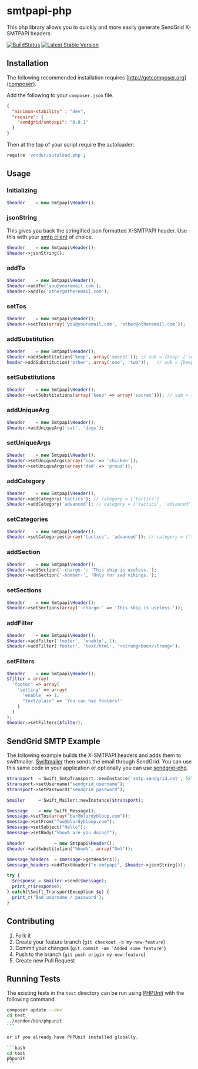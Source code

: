 # smtpapi-php

This php library allows you to quickly and more easily generate SendGrid X-SMTPAPI headers.

[![BuildStatus](https://api.travis-ci.org/sendgrid/smtpapi-php.png?branch=master)](https://travis-ci.org/sendgrid/smtpapi)
[![Latest Stable Version](https://poser.pugx.org/sendgrid/smtpapi/version.png)](https://packagist.org/packages/sendgrid/smtpapi)

## Installation

The following recommended installation requires [http://getcomposer.org](composer).

Add the following to your `composer.json` file.

```json
{  
  "minimum-stability" : "dev",
  "require": {
    "sendgrid/smtpapi": "0.0.1"
  }
}
``` 

Then at the top of your script require the autoloader:                 
 
```bash 
require 'vendor/autoload.php';                                         
``` 

## Usage

### Initializing

```php
$header    = new Smtpapi\Header();
```

### jsonString

This gives you back the stringified json formatted X-SMTPAPI header. Use this with your [smtp client](https://github.com/andris9/simplesmtp) of choice.

```php
$header    = new Smtpapi\Header();
$header->jsonString();
```

### addTo

```php
$header    = new Smtpapi\Header();
$header->addTo('you@youremail.com');
$header->addTo('other@otheremail.com');
```

### setTos

```php
$header    = new Smtpapi\Header();
$header->setTos(array('you@youremail.com', 'other@otheremail.com'));
```

### addSubstitution

```php
$header    = new Smtpapi\Header();
$header->addSubstitution('keep', array('secret')); // sub = {keep: ['secret']}
header->addSubstitution('other', array('one', 'two'));   // sub = {keep: ['secret'], other: ['one', 'two']}
```

### setSubstitutions

```php
$header    = new Smtpapi\Header();
$header->setSubstitutions(array('keep' => array('secret'))); // sub = {keep: ['secret']}
```
### addUniqueArg

```php
$header    = new Smtpapi\Header();
$header->addUniqueArg('cat', 'dogs');
```

### setUniqueArgs

```php
$header    = new Smtpapi\Header();
$header->setUniqueArgs(array('cow' => 'chicken'));
$header->setUniqueArgs(array('dad' => 'proud'));
```

### addCategory

```php
$header    = new Smtpapi\Header();
$header->addCategory('tactics'); // category = ['tactics']
$header->addCategory('advanced'); // category = ['tactics', 'advanced']
```

### setCategories

```php
$header    = new Smtpapi\Header();
$header->setCategories(array('tactics', 'advanced')); // category = ['tactics', 'advanced']
```

### addSection

```php
$header    = new Smtpapi\Header();
$header->addSection('-charge-': 'This ship is useless.');
$header->addSection('-bomber-', 'Only for sad vikings.');
```

### setSections

```php
$header    = new Smtpapi\Header();
$header->setSections(array('-charge-' => 'This ship is useless.'));
```

### addFilter

```php
$header    = new Smtpapi\Header();
$header->addFilter('footer', 'enable', 1);
$header->addFilter('footer', 'text/html', '<strong>boo</strong>');
```

### setFilters

```php
$header    = new Smtpapi\Header();
$filter = array( 
  'footer' => array( 
    'setting' => array( 
      'enable' => 1,
      "text/plain" => 'You can haz footers!'
    )
  )
); 
$header->setFilters($filter);
```

## SendGrid SMTP Example

The following example builds the X-SMTPAPI headers and adds them to swiftmailer. [Swiftmailer](http://swiftmailer.org/) then sends the email through SendGrid. You can use this same code in your application or optionally you can use [sendgrid-php](http://github.com/sendgrid/sendgrid-php).

```php
$transport  = Swift_SmtpTransport::newInstance('smtp.sendgrid.net', 587);
$transport->setUsername("sendgrid_username");
$transport->setPassword("sendgrid_password");

$mailer     = Swift_Mailer::newInstance($transport);

$message    = new Swift_Message();
$message->setTos(array("bar@blurdybloop.com"));
$message->setFrom("foo@blurdybloop.com");
$message->setSubject("Hello");
$message->setBody("%how% are you doing?");

$header           = new Smtpapi\Header();
$header->addSubstitution("%how%", array("Owl"));

$message_headers  = $message->getHeaders();
$message_headers->addTextHeader("x-smtpapi", $header->jsonString());

try {
  $response = $mailer->send($message);
  print_r($response);
} catch(\Swift_TransportException $e) {
  print_r('Bad username / password');
}
```

## Contributing

1. Fork it
2. Create your feature branch (`git checkout -b my-new-feature`)
3. Commit your changes (`git commit -am 'Added some feature'`)
4. Push to the branch (`git push origin my-new-feature`)
5. Create new Pull Request

## Running Tests

The existing tests in the `test` directory can be run using [PHPUnit](https://github.com/sebastianbergmann/phpunit/) with the following command:

````bash
composer update --dev
cd test
../vendor/bin/phpunit
```

or if you already have PHPUnit installed globally.

```bash
cd test
phpunit
```
